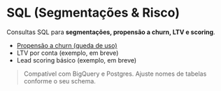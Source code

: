 # SQL (Segmentações & Risco)

Consultas SQL para **segmentações, propensão a churn, LTV e scoring**.

- [Propensão a churn (queda de uso)](propensao_churn.sql)  
- LTV por conta (exemplo, em breve)  
- Lead scoring básico (exemplo, em breve)

> Compatível com BigQuery e Postgres. Ajuste nomes de tabelas conforme o seu schema.
